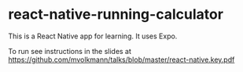 # react-native-running-calculator

This is a React Native app for learning.
It uses Expo.

To run see instructions in the slides at
https://github.com/mvolkmann/talks/blob/master/react-native.key.pdf
